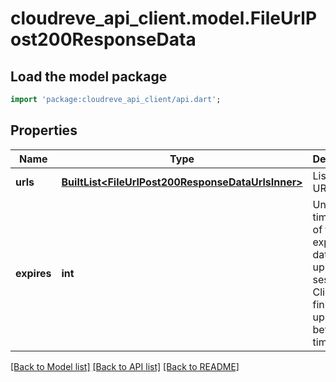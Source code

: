 # cloudreve_api_client.model.FileUrlPost200ResponseData

## Load the model package
```dart
import 'package:cloudreve_api_client/api.dart';
```

## Properties
Name | Type | Description | Notes
------------ | ------------- | ------------- | -------------
**urls** | [**BuiltList&lt;FileUrlPost200ResponseDataUrlsInner&gt;**](FileUrlPost200ResponseDataUrlsInner.md) | List of file URL. | [optional] 
**expires** | **int** | Unix timestamp of the expiration date for this uplaod session. Client must finish the uploading before this time. | [optional] 

[[Back to Model list]](../README.md#documentation-for-models) [[Back to API list]](../README.md#documentation-for-api-endpoints) [[Back to README]](../README.md)


